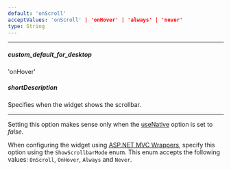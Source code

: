 ```yaml
---
default: 'onScroll'
acceptValues: 'onScroll' | 'onHover' | 'always' | 'never'
type: String
---
```

---
##### custom_default_for_desktop
'onHover'

##### shortDescription
Specifies when the widget shows the scrollbar.

---
Setting this option makes sense only when the [useNative](/api-reference/10%20UI%20Widgets/dxScrollable/1%20Configuration/useNative.md '{basewidgetpath}/Configuration/#useNative') option is set to *false*.

When configuring the widget using [ASP.NET MVC Wrappers](/concepts/35%20ASP.NET%20MVC%20Wrappers/20%20Fundamentals '/Documentation/Guide/ASP.NET_MVC_Wrappers/Fundamentals/'), specify this option using the `ShowScrollbarMode` enum. This enum accepts the following values: `OnScroll`, `OnHover`, `Always` and `Never`.